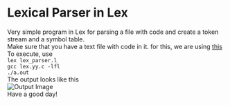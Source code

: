 <!-- SaiKumar Immadi -->
# Lexical Parser in Lex  

Very simple program in Lex for parsing a file with code and create a token stream and a symbol table.  
Make sure that you have a text file with code in it.
for this, we are using [this]()  
To execute, use  
`lex lex_parser.l`  
`gcc lex.yy.c -lfl`  
`./a.out`  
The output looks like this  
![Output Image]()  
Have a good day!
